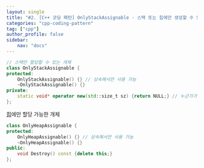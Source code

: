 ```yaml
---
layout: single
title: "#2. [C++ 코딩 패턴] OnlyStackAssignable - 스택 또는 힙에만 생성할 수 있는 개체(작성중)"
categories: "cpp-coding-pattern"
tag: ["cpp"]
author_profile: false
sidebar: 
    nav: "docs"
---
```


```cpp
// 스택만 할당할 수 있는 개체
class OnlyStackAssignable {
protected: 
    OnlyStackAssignable() {} // 상속해서만 사용 가능
    ~OnlyStackAssignable() {}
private:
    static void* operator new(std::size_t sz) {return NULL;} // 누군가가 접근하면 private여서 컴파일 오류
};
```

[힙](https://tango1202.github.io/classic-cpp-guide/classic-cpp-guide-memory-segment/#%ED%9E%99)에만 할당 가능한 개체

```cpp
class OnlyHeapAssignable {
protected:
    OnlyHeapAssignable() {} // 상속해서만 사용 가능
    ~OnlyHeapAssignable() {}
public:
    void Destroy() const {delete this;}
};
```